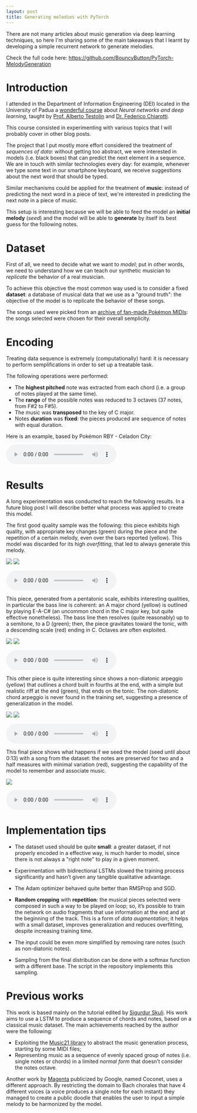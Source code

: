 ```yaml
---
layout: post
title: Generating melodies with PyTorch
---
```


There are not many articles about music generation via deep learning techniques, so here I'm sharing some of the main takeaways that I learnt by developing a simple recurrent network to generate melodies.

Check the full code here: https://github.com/BouncyButton/PyTorch-MelodyGeneration

# Introduction

I attended in the Department of Information Engineering (DEI) located in the University of Padua a [wonderful course](https://didattica.unipd.it/off/2019/LM/IN/IN2371/005PD/INP9086459/N0) about *Neural networks and deep learning*, taught by [Prof. Alberto Testolin](https://didattica.unipd.it/off/2019/LM/IN/IN2371/005PD/INP9086459/N0) and [Dr. Federico Chiarotti](https://www.dei.unipd.it/persona/EB99502C0B5BC54A2F2AFF873027AD4E).

This course consisted in experimenting with various topics that I will probably cover in other blog posts.

The project that I put mostly more effort considered the treatment of *sequences of data*: without getting too abstract, we were interested in models (i.e. black boxes) that can predict the next element in a sequence. We are in touch with similar technologies every day: for example, whenever we type some text in our smartphone keyboard, we receive suggestions about the next word that should be typed.

Similar mechanisms could be applied for the treatment of **music**: instead of predicting the next word in a piece of text, we're interested in predicting the next note in a piece of music.

This setup is interesting because we will be able to feed the model an **initial melody** (*seed*) and the model will be able to **generate** by itself its best guess for the following notes.   

# Dataset

First of all, we need to decide what we want to *model*; put in other words, we need to understand how we can teach our synthetic musician to *replicate* the behavior of a real musician.

To achieve this objective the most common way used is to consider a fixed **dataset**: a database of musical data that we use as a "ground truth": the objective of the model is to replicate the behavior of these songs.

The songs used were picked from an [archive of fan-made Pokémon MIDIs](https://drive.google.com/drive/u/0/folders/1C1mRfK0XVaeUo7nOHnKsZs5wHZua89Fx): the songs selected were chosen for their overall semplicity.


# Encoding
Treating data sequence is extremely (computationally) hard: it is necessary to perform semplifications in order to set up a treatable task.

The following operations were performed:

* The **highest pitched** note was extracted from each chord (i.e. a group of notes played at the same time).
* The **range** of the possible notes was reduced to 3 octaves (37 notes, from F#2 to F#5).
* The music was **transposed** to the key of C major.
* Notes **duration** was **fixed**: the pieces produced are sequence of notes with equal duration. 


Here is an example, based by Pokémon RBY - Celadon City:

<audio controls>
  <source src="https://bouncybutton.github.io/content/midi/musicgen1/midi%20inputs/Pokemon RedBlueYellow - Celadon City.ogg" type="audio/ogg">
</audio>

# Results

A long experimentation was conducted to reach the following results. In a future blog post I will describe better what process was applied to create this model.

The first good quality sample was the following: this piece exhibits high quality, with appropriate key changes (green) during the piece and the repetition of a certain melody, even over the bars reported (yellow). This model was discarded for its high *overfitting*, that led to always generate this melody.

![](https://bouncybutton.github.io/images/music/figure_2_1.png)
![](https://bouncybutton.github.io/images/music/figure_2_2.png)

<audio controls>
  <source src="figure2_cut.ogg" type="audio/ogg">
</audio>

This piece, generated from a pentatonic scale, exhibits interesting qualities, in particular the bass line is coherent: an A major chord (yellow) is outlined by playing E-A-C# (an uncommon chord in the C major key, but quite effective nonetheless). The bass line then resolves (quite reasonably) up to a semitone, to a D (green); then, the piece gravitates toward the tonic, with a descending scale (red) ending in C. Octaves are often exploited.

![](https://bouncybutton.github.io/images/music/figure_3_1.png)
![](https://bouncybutton.github.io/images/music/figure_3_2.png)

<audio controls>
  <source src="figure3_cut.ogg" type="audio/ogg">
</audio>

This other piece is quite interesting since shows a non-diatonic arpeggio (yellow) that outlines a chord built in fourths at the end, with a simple but realistic riff at the end (green), that ends on the tonic. The non-diatonic chord arpeggio is never found in the training set, suggesting a presence of generalization in the model.

![](https://bouncybutton.github.io/images/music/figure_4_1.png)
![](https://bouncybutton.github.io/images/music/figure_4_2.png)

<audio controls>
  <source src="figure4_cut.ogg" type="audio/ogg">
</audio>

This final piece shows what happens if we seed the model (seed until about 0:13) with a song from the dataset: the notes are preserved for two and a half measures with minimal variation (red), suggesting the capability of the model to remember and associate music. 

![](https://bouncybutton.github.io/images/music/figure_5.png)

<audio controls>
  <source src="figure5.ogg" type="audio/ogg">
</audio>

# Implementation tips

* The dataset used should be quite **small**: a greater dataset, if not properly encoded in a effective way, is much harder to model, since there is not always a "right note" to play in a given moment.

* Experimentation with bidirectional LSTMs slowed the training process significantly and hasn’t given any tangible qualitative advantage.

* The Adam optimizer behaved quite better than RMSProp and SGD.

*	**Random cropping** with **repetition**: the musical pieces selected were composed in such a way to be played on loop; so, it’s possible to train the network on audio fragments that use information at the end and at the beginning of the track. This is a form of *data augmentation*; it helps with a small dataset, improves generalization and reduces overfitting, despite increasing training time. 

* The input could be even more simplified by removing rare notes (such as non-diatonic notes).

* Sampling from the final distribution can be done with a softmax function with a different base. The script in the repository implements this sampling.

# Previous works

This work is based mainly on the tutorial edited by
[Sigurdur Skuli](https://towardsdatascience.com/how-to-generatemusic-using-a-lstm-neural-network-in-keras-68786834d4c5). His work aims to use a LSTM to produce a sequence of chords and notes, based on a classical music dataset. 
The main achievements reached by the author were the following:

* Exploiting the [Music21 library](https://web.mit.edu/music21/) to abstract the
music generation process, starting by some MIDI files;
* Representing music as a sequence of evenly spaced group of notes (i.e. single notes or chords) in a limited *normal form* that doesn’t consider the notes octave.

Another work by [Magenta](https://www.google.com/doodles/celebrating-johannsebastian-bach) publicized by Google, named Coconet, uses a different approach. By restricting the domain to Bach chorales that have 4 different voices (a voice produces a single note for each instant) they managed to create a public doodle that enables the user to input a simple melody to be harmonized by the model. 


